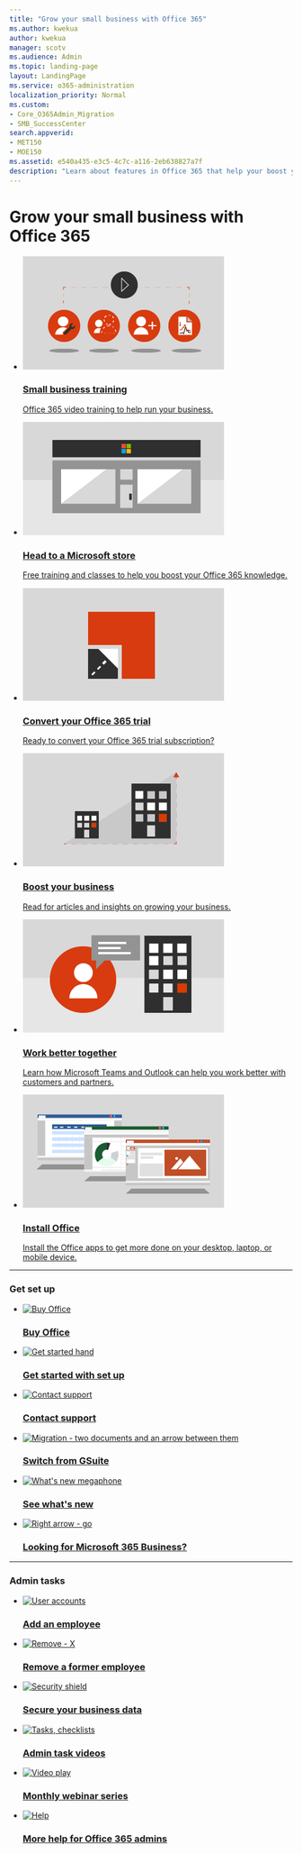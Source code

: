 ```yaml
---
title: "Grow your small business with Office 365"
ms.author: kwekua
author: kwekua
manager: scotv
ms.audience: Admin
ms.topic: landing-page
layout: LandingPage
ms.service: o365-administration
localization_priority: Normal
ms.custom:
- Core_O365Admin_Migration
- SMB_SuccessCenter
search.appverid:
- MET150
- MOE150
ms.assetid: e540a435-e3c5-4c7c-a116-2eb638827a7f
description: "Learn about features in Office 365 that help your boost your business, read about industry content, and find out what's trending."
---
```

# Grow your small business with Office 365


<ul class="panelContent cardsW">
    <li>
        <a href="https://support.office.com/article/6ab4bbcd-79cf-4000-a0bd-d42ce4d12816" target="_blank">
        <div class="cardSize">
            <div class="cardPadding">
                <div class="card">
                    <div class="cardImageOuter">
                        <div class="cardImage">
                            <img src="../media/711c4c19-dcbb-4d2a-a48a-f33035c28994.png" alt="Small business training"/>
                        </div>
                    </div>
                    <div class="cardText">
                        <h3>Small business training</h3>
                        <p>Office 365 video training to help run your business.</p>
                    </div>
                </div>
            </div>
        </div>
        </a>
    </li>
    <li>
        <a href="https://go.microsoft.com/fwlink/?linkid=874598" target="_blank">
        <div class="cardSize">
            <div class="cardPadding">
                <div class="card">
                    <div class="cardImageOuter">
                        <div class="cardImage">
                            <img src="../media/df56cbae-7c00-471d-bcc8-4f4bcb8d99f5.png" alt="Head to a Microsoft store"/>
                        </div>
                    </div>
                    <div class="cardText">
                        <h3>Head to a Microsoft store</h3>
                        <p>Free training and classes to help you boost your Office 365 knowledge.</p>
                    </div>
                </div>
            </div>
        </div>
        </a>
    </li>
    <li>
        <a href="/office365/admin/subscriptions-and-billing/buy-a-subscription-from-your-free-trial?toc=/office365/smallbusiness/toc.json&bc=/office365/smallbusiness/breadcrumb/toc.json" target="_blank">
        <div class="cardSize">
            <div class="cardPadding">
                <div class="card">
                    <div class="cardImageOuter">
                        <div class="cardImage">
                            <img src="../media/a6f29274-004a-46af-a374-30e0d3d39ee8.png" alt="Convert your Office 365 trial"/>
                        </div>
                    </div>
                    <div class="cardText">
                        <h3>Convert your Office 365 trial</h3>
                        <p>Ready to convert your Office 365 trial subscription?</p>
                    </div>
                </div>
            </div>
        </div>
        </a>
    </li>
    <li>
        <a href="tips-to-help-boost-your-business?toc=/office365/smallbusiness/toc.json&bc=/office365/smallbusiness/breadcrumb/toc.json" target="_blank">
        <div class="cardSize">
            <div class="cardPadding">
                <div class="card">
                    <div class="cardImageOuter">
                        <div class="cardImage">
                            <img src="../media/ca97a937-ef4f-40c4-b848-3ad1d105446c.png" alt="A small building growing into a larger one"/>
                        </div>
                    </div>
                    <div class="cardText">
                        <h3>Boost your business</h3>
                        <p>Read for articles and insights on growing your business.</p>
                    </div>
                </div>
            </div>
        </div>
        </a>
    </li>
    <li>
        <a href="https://support.office.com/en-us/article/using-outlook-and-teams-together-9bc459c4-ce13-479b-b88b-b8ae49092732">
        <div class="cardSize">
            <div class="cardPadding">
                <div class="card">
                    <div class="cardImageOuter">
                        <div class="cardImage">
                            <img src="../media/3d42cb3c-29cd-43a6-8b7a-ee252f08e44e.png" alt="A person, a chat bubble, and a building"/>
                        </div>
                    </div>
                    <div class="cardText">
                        <h3>Work better together</h3>
                        <p>Learn how Microsoft Teams and Outlook can help you work better with customers and partners.</p>
                    </div>
                </div>
            </div>
        </div>
        </a>
    </li>
    <li>
        <a href="https://support.office.com/en-us/article/4414eaaf-0478-48be-9c42-23adc4716658" target="_blank">
        <div class="cardSize">
            <div class="cardPadding">
                <div class="card">
                    <div class="cardImageOuter">
                        <div class="cardImage">
                            <img src="../media/d2e91cf2-b27e-47a5-a091-9df370ac5d18.png" alt="Laptop computers with Word, Excel and PowerPoint"/>
                        </div>
                    </div>
                    <div class="cardText">
                        <h3>Install Office</h3>
                        <p>Install the Office apps to get more done on your desktop, laptop, or mobile device.</p>
                    </div>
                </div>
            </div>
        </div>
        </a>
    </li>
</ul>

---
### Get set up

<ul class="panelContent cardsFTitle">
    <li>
        <a href="https://products.office.com/en-us/compare-all-microsoft-office-products?tab=2" target="_blank">
            <div class="cardSize">
                <div class="cardPadding">
                    <div class="card">
                        <div class="cardImageOuter">
                            <div class="cardImage">
                                <img src="https://docs.microsoft.com/en-us/office/media/icons/sign-up.svg" alt="Buy Office"/>
                            </div>
                        </div>
                        <div class="cardText">
                            <h3>Buy Office</h3>
                        </div>
                    </div>
                </div>
            </div>
        </a>
    </li>
    <li>
        <a href="https://support.office.com/article/6ab4bbcd-79cf-4000-a0bd-d42ce4d12816">
            <div class="cardSize">
                <div class="cardPadding">
                    <div class="card">
                        <div class="cardImageOuter">
                            <div class="cardImage">
                                <img src="https://docs.microsoft.com/en-us/office/media/icons/get-started.svg" alt="Get started hand"/>
                            </div>
                        </div>
                        <div class="cardText">
                            <h3>Get started with set up</h3>
                        </div>
                    </div>
                </div>
            </div>
        </a>
    </li>
    <li>
        <a href="/office365/admin/contact-support-for-business-products">
            <div class="cardSize">
                <div class="cardPadding">
                    <div class="card">
                        <div class="cardImageOuter">
                            <div class="cardImage">
                                <img src="https://docs.microsoft.com/en-us/office/media/icons/headset.svg" alt="Contact support"/>
                            </div>
                        </div>
                        <div class="cardText">
                            <h3>Contact support</h3>
                        </div>
                    </div>
                </div>
            </div>
        </a>
    </li>
    <li>
        <a href="https://support.office.com/article/cff9f9fb-956e-4cb9-8b64-d7ebc1911123" target="_blank">
            <div class="cardSize">
                <div class="cardPadding">
                    <div class="card">
                        <div class="cardImageOuter">
                            <div class="cardImage">
                                <img src="https://docs.microsoft.com/en-us/office/media/icons/migration.svg" alt="Migration - two documents and an arrow between them"/>
                            </div>
                        </div>
                        <div class="cardText">
                            <h3>Switch from GSuite</h3>
                        </div>
                    </div>
                </div>
            </div>
        </a>
    </li>
    <li>
        <a href="https://support.office.com/article/95c8d81d-08ba-42c1-914f-bca4603e1426.aspx" target="_blank">
            <div class="cardSize">
                <div class="cardPadding">
                    <div class="card">
                        <div class="cardImageOuter">
                            <div class="cardImage">
                                <img src="https://docs.microsoft.com/en-us/office/media/icons/whats-new-megaphone.svg" alt="What's new megaphone"/>
                            </div>
                        </div>
                        <div class="cardText">
                            <h3>See what's new</h3>
                        </div>
                    </div>
                </div>
            </div>
        </a>
    </li>
    <li>
        <a href="https://support.office.com/article/496e690b-b75d-4ff5-bf34-cc32905d0364" target="_blank">
            <div class="cardSize">
                <div class="cardPadding">
                    <div class="card">
                        <div class="cardImageOuter">
                            <div class="cardImage">
                                <img src="https://docs.microsoft.com/en-us/office/media/icons/caret-right-blue.svg" alt="Right arrow - go"/>
                            </div>
                        </div>
                        <div class="cardText">
                            <h3>Looking for Microsoft 365 Business?</h3>
                        </div>
                    </div>
                </div>
            </div>
        </a>
    </li>
</ul>

---
### Admin tasks

<ul class="panelContent cardsFTitle">
    <li>
        <a href="/office365/admin/add-users/add-new-employee" target="_blank">
            <div class="cardSize">
                <div class="cardPadding">
                    <div class="card">
                        <div class="cardImageOuter">
                            <div class="cardImage">
                                <img src="https://docs.microsoft.com/en-us/office/media/icons/user-accounts.svg" alt="User accounts"/>
                            </div>
                        </div>
                        <div class="cardText">
                            <h3>Add an employee</h3>
                        </div>
                    </div>
                </div>
            </div>
        </a>
    </li>
    <li>
        <a href="/office365/admin/add-users/remove-former-employee" target="_blank">
            <div class="cardSize">
                <div class="cardPadding">
                    <div class="card">
                        <div class="cardImageOuter">
                            <div class="cardImage">
                                <img src="https://docs.microsoft.com/en-us/office/media/icons/cancel.svg" alt="Remove - X"/>
                            </div>
                        </div>
                        <div class="cardText">
                            <h3>Remove a former employee</h3>
                        </div>
                    </div>
                </div>
            </div>
        </a>
    </li>
    <li>
        <a href="/office365/admin/security-and-compliance/secure-your-business-data" target="_blank">
            <div class="cardSize">
                <div class="cardPadding">
                    <div class="card">
                        <div class="cardImageOuter">
                            <div class="cardImage">
                                <img src="https://docs.microsoft.com/en-us/office/media/icons/security.svg" alt="Security shield"/>
                            </div>
                        </div>
                        <div class="cardText">
                            <h3>Secure your business data</h3>
                        </div>
                    </div>
                </div>
            </div>
        </a>
    </li>
    <li>
        <a href="https://support.office.com/article/6d4259dd-0933-4117-94b6-36c602e3460d" target="_blank">
            <div class="cardSize">
                <div class="cardPadding">
                    <div class="card">
                        <div class="cardImageOuter">
                            <div class="cardImage">
                                <img src="https://docs.microsoft.com/en-us/office/media/icons/task-checklist-planning.svg" alt="Tasks, checklists"/>
                            </div>
                        </div>
                        <div class="cardText">
                            <h3>Admin task videos</h3>
                        </div>
                    </div>
                </div>
            </div>
        </a>
    </li>
    <li>
        <a href="/office365/admin/grow-your-small-business/previous-webinar-videos">
            <div class="cardSize">
                <div class="cardPadding">
                    <div class="card">
                        <div class="cardImageOuter">
                            <div class="cardImage">
                                <img src="https://docs.microsoft.com/en-us/office/media/icons/video-play.svg" alt="Video play"/>
                            </div>
                        </div>
                        <div class="cardText">
                            <h3>Monthly webinar series</h3>
                        </div>
                    </div>
                </div>
            </div>
        </a>
    </li>
    <li>
        <a href="/office365/admin/admin-home" target="_blank">
            <div class="cardSize">
                <div class="cardPadding">
                    <div class="card">
                        <div class="cardImageOuter">
                            <div class="cardImage">
                                <img src="https://docs.microsoft.com/en-us/office/media/icons/help.svg" alt="Help"/>
                            </div>
                        </div>
                        <div class="cardText">
                            <h3>More help for Office 365 admins</h3>
                        </div>
                    </div>
                </div>
            </div>
        </a>
    </li>
</ul>
